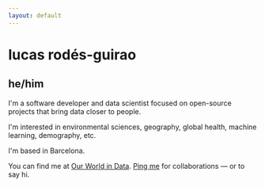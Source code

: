 ```yaml
---
layout: default
---
```


# lucas rodés-guirao

## he/him

I'm a software developer and data scientist focused on open-source projects that bring data closer to people.

I'm interested in environmental sciences, geography, global health, machine learning, demography, etc.

I'm based in Barcelona.

You can find me at [Our World in Data](https://ourworldindata.org). [Ping me](./pages/contact) for collaborations — or to say hi.

<!-- <a href="{{page.url}}" id="theme-toggle" onclick="modeSwitcher()" style="cursor: pointer;">test</a> -->

<!-- - Currently : Data Scientist at [eDreams Odigeo](https://www.edreamsodigeo.com/) (Barcelona, ES).
- Previously: Deep learning researcher at [NII](www.nii.ac.jp/en/) (Tokyo, JP), Machine Learning
Engineer at [Tracy](https://www.linkedin.com/company/tracy) (Stockholm, SE).

cheers <i class="fa fa-hand-peace-o" aria-hidden="true"></i> -->
